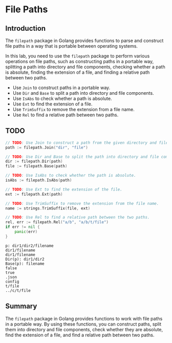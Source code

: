 # File Paths

## Introduction

The `filepath` package in Golang provides functions to parse and construct file paths in a way that is portable between operating systems.

In this lab, you need to use the `filepath` package to perform various operations on file paths, such as constructing paths in a portable way, splitting a path into directory and file components, checking whether a path is absolute, finding the extension of a file, and finding a relative path between two paths.

- Use `Join` to construct paths in a portable way.
- Use `Dir` and `Base` to split a path into directory and file components.
- Use `IsAbs` to check whether a path is absolute.
- Use `Ext` to find the extension of a file.
- Use `TrimSuffix` to remove the extension from a file name.
- Use `Rel` to find a relative path between two paths.

## TODO

```go
// TODO: Use Join to construct a path from the given directory and file name.
path := filepath.Join("dir", "file")

// TODO: Use Dir and Base to split the path into directory and file components.
dir := filepath.Dir(path)
file := filepath.Base(path)

// TODO: Use IsAbs to check whether the path is absolute.
isAbs := filepath.IsAbs(path)

// TODO: Use Ext to find the extension of the file.
ext := filepath.Ext(path)

// TODO: Use TrimSuffix to remove the extension from the file name.
name := strings.TrimSuffix(file, ext)

// TODO: Use Rel to find a relative path between the two paths.
rel, err := filepath.Rel("a/b", "a/b/t/file")
if err != nil {
    panic(err)
}
```

```
p: dir1/dir2/filename
dir1/filename
dir1/filename
Dir(p): dir1/dir2
Base(p): filename
false
true
.json
config
t/file
../c/t/file
```

## Summary

The `filepath` package in Golang provides functions to work with file paths in a portable way. By using these functions, you can construct paths, split them into directory and file components, check whether they are absolute, find the extension of a file, and find a relative path between two paths.
